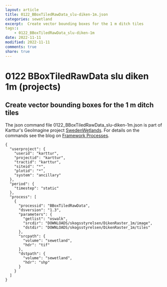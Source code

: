 ```yaml
---
layout: article
title: 0122_BBoxTiledRawData_slu-diken-1m.json
categories: sewetland
excerpt:  Create vector bounding boxes for the 1 m ditch tiles 
tags:: 
    - 0122_BBoxTiledRawData_slu-diken-1m
date: 2022-11-11
modified: 2022-11-11
comments: true
share: true
---
```


# 0122 BBoxTiledRawData slu diken 1m (projects)

##  Create vector bounding boxes for the 1 m ditch tiles 

The json command file <span class='file'>0122_BBoxTiledRawData_slu-diken-1m.json</span> is part of Karttur's GeoImagine project [<span class='project'>SwedenWetlands</span>](https://karttur.github.io/geoimagine03-proj-wetland-se/index.html). For details on the commands see the blog on [Framework Processes](https://karttur.github.io/geoimagine03-docs-procpack/).

```
{
  "userproject": {
    "userid": "karttur",
    "projectid": "karttur",
    "tractid": "karttur",
    "siteid": "*",
    "plotid": "*",
    "system": "ancillary"
  },
  "period": {
    "timestep": "static"
  },
  "process": [
    {
      "processid": "BBoxTiledRawData",
      "dsversion": "1.3",
      "parameters": {
        "getlist": "oswalk",
        "srcdir": "DOWNLOADS/skogsstyrelsen/DikenRaster_1m/image",
        "dstdir": "DOWNLOADS/skogsstyrelsen/DikenRaster_1m/tiles"
      },
      "srcpath": {
        "volume": "sewetland",
        "hdr": "tif"
      },
      "dstpath": {
        "volume": "sewetland",
        "hdr": "shp"
      }
    }
  ]
}
```
